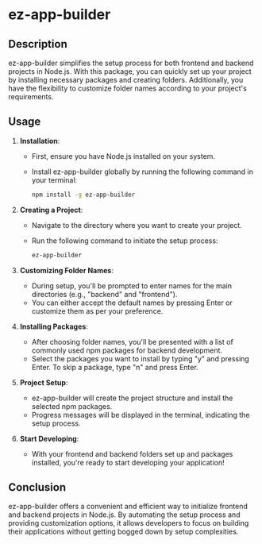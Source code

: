 # ez-app-builder

## Description

ez-app-builder simplifies the setup process for both frontend and backend projects in Node.js. With this package, you can quickly set up your project by installing necessary packages and creating folders. Additionally, you have the flexibility to customize folder names according to your project's requirements.

## Usage

1. **Installation**:

   - First, ensure you have Node.js installed on your system.
   - Install ez-app-builder globally by running the following command in your terminal:

     ```bash
     npm install -g ez-app-builder
     ```

2. **Creating a Project**:

   - Navigate to the directory where you want to create your project.
   - Run the following command to initiate the setup process:

     ```bash
     ez-app-builder
     ```

3. **Customizing Folder Names**:

   - During setup, you'll be prompted to enter names for the main directories (e.g., "backend" and "frontend").
   - You can either accept the default names by pressing Enter or customize them as per your preference.

4. **Installing Packages**:

   - After choosing folder names, you'll be presented with a list of commonly used npm packages for backend development.
   - Select the packages you want to install by typing "y" and pressing Enter. To skip a package, type "n" and press Enter.

5. **Project Setup**:

   - ez-app-builder will create the project structure and install the selected npm packages.
   - Progress messages will be displayed in the terminal, indicating the setup process.

6. **Start Developing**:
   - With your frontend and backend folders set up and packages installed, you're ready to start developing your application!

## Conclusion

ez-app-builder offers a convenient and efficient way to initialize frontend and backend projects in Node.js. By automating the setup process and providing customization options, it allows developers to focus on building their applications without getting bogged down by setup complexities.
